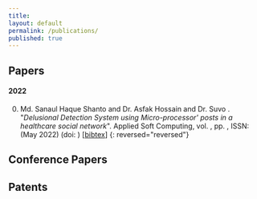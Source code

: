 ```yaml
---
title:
layout: default
permalink: /publications/
published: true
---
```


## Papers

#### 2022
0. Md. Sanaul Haque Shanto and Dr. Asfak Hossain and Dr. Suvo . "*Delusional Detection System using Micro-processor' posts in a healthcare social network*". Applied Soft Computing, vol. , pp. , ISSN:  (May 2022) (doi: [](Link)) [[bibtex](link)] {: reversed="reversed"}


## Conference Papers



## Patents



